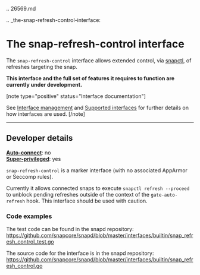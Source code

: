 .. 26569.md

.. _the-snap-refresh-control-interface:

# The snap-refresh-control interface

The `snap-refresh-control` interface allows extended control, via [snapctl](/t/using-the-snapctl-tool/15002), of refreshes targeting the snap.

**This interface and the full set of features it requires to function are currently under development.**

[note type="positive" status="Interface documentation"]

See [Interface management](/t/interface-management/6154) and [Supported interfaces](/t/supported-interfaces/7744) for further details on how interfaces are used.
[/note]

---

<h2 id='heading--dev-details'>Developer details </h2>

**[Auto-connect](/t/interface-management/6154#heading--auto-connections)**: no</br>
**[Super-privileged](/t/super-privileged-interfaces/34740)**: yes</br>

`snap-refresh-control` is a marker interface  (with no associated AppArmor or Seccomp rules).

Currently it allows connected snaps to execute `snapctl refresh --proceed` to unblock pending refreshes outside of the context of the `gate-auto-refresh` hook. This interface should be used with caution.

### Code examples

The test code can be found in the snapd repository: https://github.com/snapcore/snapd/blob/master/interfaces/builtin/snap_refresh_control_test.go

The source code for the interface is in the snapd repository: https://github.com/snapcore/snapd/blob/master/interfaces/builtin/snap_refresh_control.go